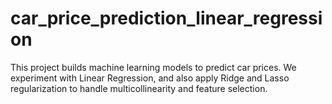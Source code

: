 # car_price_prediction_linear_regression
This project builds machine learning models to predict car prices. We experiment with Linear Regression, and also apply Ridge and Lasso regularization to handle multicollinearity and feature selection.
